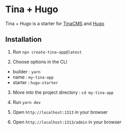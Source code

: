 # Tina + Hugo

Tina + Hugo is a starter for [TinaCMS](https://github.com/tinacms/tinacms) and [Hugo](https://gohugo.io)

## Installation

1. Run `npx create-tina-app@latest`

2. Choose options in the CLI
  - builder : `yarn`
  - name : `my-tina-app`
  - starter : `hugo-starter`

3. Move into the project directory : `cd my-tina-app`

4. Run `yarn dev`

5. Open `http://localhost:1313` in your browser

6. Open `http://localhost:1313/admin` in your browser

